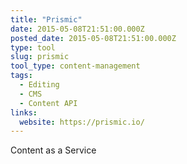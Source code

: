```yaml
---
title: "Prismic"
date: 2015-05-08T21:51:00.000Z
posted_date: 2015-05-08T21:51:00.000Z
type: tool
slug: prismic
tool_type: content-management
tags:
  - Editing
  - CMS
  - Content API
links:
  website: https://prismic.io/
---
```

Content as a Service